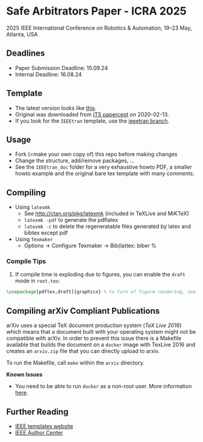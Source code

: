 # Safe Arbitrators Paper - ICRA 2025

2025 IEEE International Conference on Robotics & Automation, 19–23 May, Atlanta, USA

## Deadlines
- Paper Submission Deadline: 15.09.24
- Internal Deadline: 16.08.24

## Template
- The latest version looks like [this](https://gitlab.mrt.kit.edu/MRT/ieee_conference_template_latex/-/jobs/artifacts/master/file/root.pdf?job=compile_pdf).
- Original was downloaded from [ITS papercept](http://its.papercept.net/conferences/support/tex.php) on 2020-02-13.
- If you look for the `IEEEtran` template, use the [ieeetran branch](https://gitlab.mrt.kit.edu/MRT/misc/ieee_conference_template_latex/tree/ieeetran).


## Usage
- Fork (=make your own copy of) this repo before making changes
- Change the structure, add/remove packages, ...
- See the `IEEEtran_doc` folder for a very exhaustive howto PDF, a smaller howto example and the original bare tex template with many comments.


## Compiling
- Using `latexmk`
  - See http://ctan.org/pkg/latexmk (included in TeXLive and MiKTeX)
  - `latexmk -pdf` to generate the pdflatex
  - `latexmk -c` to delete the regeneratable files generated by latex and bibtex except pdf
- Using `Texmaker`
  - Options -> Configure Texmaker -> Bib(la)tex: biber %
### Compile Tips
1. If compile time is exploding due to figures, you can enable the `draft` mode in `root.tex`: 
```latex
\usepackage[pdftex,draft]{graphicx} % to turn of figure rendering, see: https://tex.stackexchange.com/questions/51893/turning-off-and-on-images-in-figures
```


## Compiling arXiv Compliant Publications
arXiv uses a special TeX document production system (_TeX Live 2016_) which means that a document built with your operating system might not be compatible with arXiv.
In order to prevent this issue there is a Makefile available that builds the document on a `docker` image with TexLive 2016 and creates an `arxiv.zip` file that you can directly upload to arxiv.

To run the Makefile, call `make` within the `arxiv` directory.

**Known Issues**
- You need to be able to run `docker` as a non-root user.
More information [here](https://docs.docker.com/install/linux/linux-postinstall/#manage-docker-as-a-non-root-user).


## Further Reading
- [IEEE templates website](https://www.ieee.org/conferences/publishing/templates.html)
- [IEEE Author Center](https://ieeeauthorcenter.ieee.org/)
